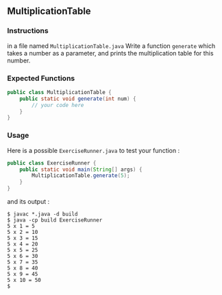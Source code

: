 ## MultiplicationTable

### Instructions

in a file named `MultiplicationTable.java` Write a function `generate` which takes a number as a parameter, and prints the multiplication table for this number.

### Expected Functions

```java
public class MultiplicationTable {
    public static void generate(int num) {
        // your code here
    }
}
```

### Usage

Here is a possible `ExerciseRunner.java` to test your function :

```java
public class ExerciseRunner {
    public static void main(String[] args) {
        MultiplicationTable.generate(5);
    }
}
```

and its output :

```shell
$ javac *.java -d build
$ java -cp build ExerciseRunner
5 x 1 = 5
5 x 2 = 10
5 x 3 = 15
5 x 4 = 20
5 x 5 = 25
5 x 6 = 30
5 x 7 = 35
5 x 8 = 40
5 x 9 = 45
5 x 10 = 50
$
```
